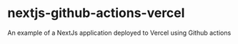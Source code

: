 # nextjs-github-actions-vercel
An example of a NextJs application deployed to Vercel using Github actions
